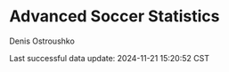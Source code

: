 # Advanced Soccer Statistics
Denis Ostroushko

<!-- gfm -->

Last successful data update: 2024-11-21 15:20:52 CST
